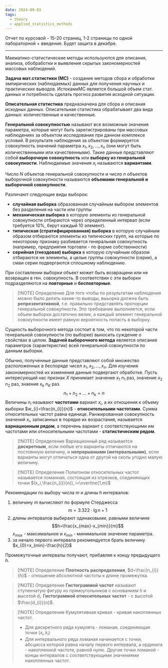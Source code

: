 ```yaml
---
date: 2024-09-03
tags:
  - theory
  - applied_statistics_methods
---
```

Отчет по курсовой - 15-20 страниц, 1-2 страницы по одной лабораторной + введение.
Будет защита в декабре.

---
Маематико-статистические методы используются для описания, анализа, обобработки и выявления скрытых закономерностей массовых наблюдений.

**Задача мат.статистики (МС)** - создание методов сбора и обработки эмпирических (наблюдаемых) данных для получения научных и практических выводов.
ИстокамиМС является большой объем стат. данных и потребность сделать прогноз развития исходной ситуации.

**Описательная статистика** предназначена для сбора и описания исходных данных. Описательная статистика обрабатывает два вида данных: количественные и качественные.

**Генеральной совокупностью** называют все возможные значения параметра, которые могут быть зарегистрированы при массовых наблюдениях за объектом исследования при данном комплексе условий.
В результате наблюдения за объектом формируется совокупность значений параметра $x_{1},x_{2},\dots,x_n$ (они могут быть количественными или качественными). Такие данные представляют собой **выборочную совокупность** или **выборку из генеральной совокупности**.
Наблюдаемые значения $x_i$ называются **вариантами**.

Число $N$ объектов генеральной совокупности и число $n$ объектов выборочной совокупности называются **объемами генеральной и выборочной совокупности**.

Различают следующие виды выборок:
- **случайная выборка**
  образованная случайным выбором элементов без разделения на части или группы
- **механическая выборка**
  в которую элементы из генеральной совокупности отбираются через определенный интервал (если требуется 10%, берут каждый 10 элемент).
- **типическая (стратифицированная) выборка** 
  в которую случайным образом отбираются элементы из типических групп, на которые по некоторому признаку разбивается генеральная совокупность (например, предприятия торговли - по форме собственности)
- **серийная (гнездовая) выборка**
  в которую случайным образом отбираются не элементы, а целые группы совокупности (серии), а смаи серии подвергаются сплошному наблюдению.

При составлении выборки объект может быть возвращени или не возвращен в ген. совокупность. В соответствии с эти выборки подразделяются на **повторные** и **бесповторные**.


> [!NOTE] Определение
> Для того чтобы по результатам наблюдения можно было делать какие-то выводы, выьорка должна быть **репрезентативной**, т.е. правильно представлять пропорции генеральной совокупности. Это требование выполняется, если объем выборки достаточно велик, а каждый элемент генеральной совокупности имеет равную вероятность попасть в выборку.

Сущность выборочного метода состоит в том, что по некоторой части генеральной совокупности (по выборке) выносить суждение о свойствах в целом.
**Задачей выборочного метода** является описание параметров (характеристик) всей генеральной совокупности по данным выборки.

Обычно, полученные данные представляют собой множество расположенных в беспоряде чисел $x_{1},x_2,\dots,x_n$. Для изучения закономерностей их изменения данные подвергают обработке. Пусть интересующий нас признак $X$ принимает значение $x_1$ $n_1$ раз, значение $x_2$ $n_2$ раз, знаение $x_k$ $n_K$ раз.
$$n_1+n_2+\dots+n_k=n$$
Величины $n_i$ называют **частотами** вариант $x_i$, а их отношения к объему выборки $w_{i}=\frac{n_{i}}{n}$ - **относительными частотами**. Сумма относительных частот равна единице.
Ранжированная совокупность значений $x_i$, записанных в порядке их возрастания, называется **вариационным рядом**, а перечень вариант с соответствующими им частотами или относительными частотами - **статистическим рядом**.

> [!NOTE] Определение
> Вариационный ряд называется **дискретным**, если любые его варианты отличаются на постоянную величину, и **непрерывными (интервальными)**, если варианты могут отличаться одна от другой на сколь угодно малую величину.


> [!NOTE] Определение
> Полигоном относительных частот называется ломанная, состоящая из отрезков, соединяющих точки $(x_i,\frac{n_{i}}{n}), i=\overline{1,m}$

Рекомендации по выбору числа $m$ и длины $h$ интервалов:
1. величину $m$ вычисляют по формуле Стерджесса$$m=3.322\cdot \lg n+1$$
2. длины интервалов выбирают одинаковыми, равными величине $$h=\frac{x_{max}-x_{min}}{m}$$
   $x_{max}$ - максимальное и $x_{min}$ - минимальное значение параметра.
3. за начало первого интервала рекомендуется брать величину $x_{0}=x_{min}-\frac{h}{2}$

Промежуточные интервалы получают, прибавляя к концу предыдущего $h$.

> [!NOTE] Определение
> **Плотность распределения**, $d=\frac{n_{i}}{h}$ - отношение абсолютной частоты к длине промежутка.

> [!NOTE] Определение
> **Гистограммой частот** называют ступенчатую фигуру из прямоугольников с основанием $h$ и высотой $d_i$. **Гистограммой относительных частот** - с высотой $\frac{d_{i}}{n}$.


> [!NOTE] Определение
> Кумулятивная кривая - кривая накопленных частот.
> - Для дискретного ряда кумулята - ломаная, соединяющая точки $(x_i,k_i)$
> - Для интервального ряда ломаная начинается с точки, абсцисса которой равна началу первого интервала, а ордината - накопленной частоте, равной нулю. Другие точки ломаной - концы интервалов с соответствующими значениями накопленных частот.


